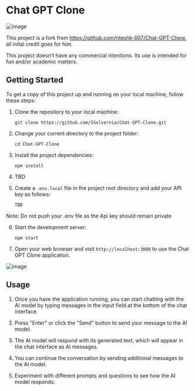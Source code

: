 # Chat GPT Clone

![image](https://github.com/riteshk-007/Chat-GPT-Clone/assets/135107962/709ebafa-028c-42f8-b55f-1fa6511e8475)

This project is a fork from https://github.com/riteshk-007/Chat-GPT-Clone, all inital credit goes for him.

This project doesn't have any commercial intentions. Its use is intended for fun and/or academic matters. 

## Getting Started

To get a copy of this project up and running on your local machine, follow these steps:

1. Clone the repository to your local machine:

   ```shell
   git clone https://github.com/SSolvernia/Chat-GPT-Clone.git
   ```

2. Change your current directory to the project folder:

   ```shell
   cd Chat-GPT-Clone
   ```

3. Install the project dependencies:

   ```shell
   npm install
   ```

4. TBD

5. Create a `.env.local` file in the project root directory and add your API key as follows:

   ```
   TBD
   ```
Note: Do not push your .env file as the Api key should remain private

6. Start the development server:

   ```shell
   npm start
   ```

7. Open your web browser and visit `http://localhost:3000` to use the Chat GPT Clone application.

![image](https://github.com/riteshk-007/Chat-GPT-Clone/assets/135107962/d6607bf5-4682-47b6-9973-92a62644c58a)

## Usage

1. Once you have the application running, you can start chatting with the AI model by typing messages in the input field at the bottom of the chat interface.

2. Press "Enter" or click the "Send" button to send your message to the AI model.

3. The AI model will respond with its generated text, which will appear in the chat interface as AI messages.

4. You can continue the conversation by sending additional messages to the AI model.

5. Experiment with different prompts and questions to see how the AI model responds.

